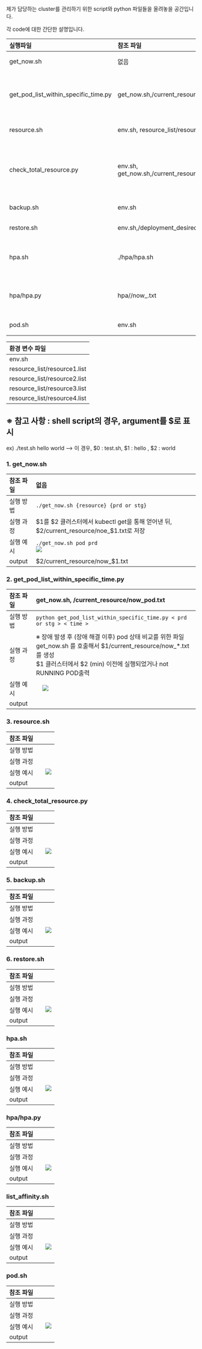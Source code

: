 제가 담당하는 cluster를 관리하기 위한 script와 python 파일들을 올려놓을 공간입니다.

각 code에 대한 간단한 설명입니다.

|실행파일|참조 파일|비고|
|:-----|:-----|:-----|
|get_now.sh	|없음|현재 k8s resource 저장|
|get_pod_list_within_specific_time.py	|get_now.sh,<prd or stg>/current_resource/now_pod.txt|현재 POD의 정보와 backup_latest/에 저장된 정보 비교|
|resource.sh|env.sh, resource_list/resource*.list|All k8s resource backup |
|check_total_resource.py|env.sh, get_now.sh,<prd or stg>/current_resource/now_*.txt,<prd or stg>/backup_latest/get/*|POD를 제외한 모든 resource의 현재정보와 backup_latest에 저장된 정보 비교|
|backup.sh|env.sh|	인증서 교체 작업 준비|
|restore.sh|env.sh,<prd or stg>/deployment_desired_replicas.txt|인증서 교체 작업 준비|
|hpa.sh	|./hpa/hpa.sh <prd or stg>|	참조 deployment가 없는 hpa 목록조회|
|hpa/hpa.py|	hpa/<prd or stg>/now_<deployment or hpa>.txt|참조 deployment가 없는 hpa 목록조회|	|list_affinity.sh|env.sh|Deployment의 affinity 조회|
|pod.sh|env.sh|현재 실행중인 POD조회|


|환경 변수 파일|
|:-----|
|env.sh|
|resource_list/resource1.list|
|resource_list/resource2.list|
|resource_list/resource3.list|
|resource_list/resource4.list|


## ※ 참고 사항 : shell script의 경우, argument를 $로 표시

ex) ./test.sh hello world  --> 이 경우, $0 : test.sh, $1 : hello , $2 : world

### 1. get_now.sh

|참조 파일| 없음|
|:----|:----|
|실행 방법|``` ./get_now.sh {resource} {prd or stg}  ```|
|실행 과정|$1를 $2 클러스터에서 kubectl get을 통해 얻어낸 뒤, $2/current_resource/noe_$1.txt로 저장|
|실행 예시| ``` ./get_now.sh pod prd ``` <br><img src="/images/cluster/script5.jpg">|
|output | $2/current_resource/now_$1.txt|

### 2. get_pod_list_within_specific_time.py

|참조 파일| get_now.sh, <prd or stg>/current_resource/now_pod.txt |
|:----|:----|
|실행 방법|``` python get_pod_list_within_specific_time.py < prd or stg > < time >   ```|
|실행 과정| ※ 장애 발생 후 (장애 해결 이후) pod 상태 비교를 위한 파일 <br> get_now.sh 를 호출해서 $1/current_resource/now_*.txt를 생성 <br> $1 클러스터에서 $2 (min) 이전에 실행되었거나 not RUNNING POD출력 |
|실행 예시| ```  ``` <img src="/images/cluster/script6.jpg">|
|output | |

### 3. resource.sh

|참조 파일| |
|:----|:----|
|실행 방법|```   ```|
|실행 과정| |
|실행 예시| ```  ``` <img src="/images/cluster/script5.jpg">|
|output | |

### 4. check_total_resource.py

|참조 파일| |
|:----|:----|
|실행 방법|```   ```|
|실행 과정| |
|실행 예시| ```  ``` <img src="/images/cluster/script5.jpg">|
|output | |

### 5. backup.sh

|참조 파일| |
|:----|:----|
|실행 방법|```   ```|
|실행 과정| |
|실행 예시| ```  ``` <img src="/images/cluster/script5.jpg">|
|output | |

### 6. restore.sh

|참조 파일| |
|:----|:----|
|실행 방법|```   ```|
|실행 과정| |
|실행 예시| ```  ``` <img src="/images/cluster/script5.jpg">|
|output | |

### hpa.sh

|참조 파일| |
|:----|:----|
|실행 방법|```   ```|
|실행 과정| |
|실행 예시| ```  ``` <img src="/images/cluster/script5.jpg">|
|output | |

### hpa/hpa.py

|참조 파일| |
|:----|:----|
|실행 방법|```   ```|
|실행 과정| |
|실행 예시| ```  ``` <img src="/images/cluster/script5.jpg">|
|output | |

### list_affinity.sh

|참조 파일| |
|:----|:----|
|실행 방법|```   ```|
|실행 과정| |
|실행 예시| ```  ``` <img src="/images/cluster/script5.jpg">|
|output | |

### pod.sh

|참조 파일| |
|:----|:----|
|실행 방법|```   ```|
|실행 과정| |
|실행 예시| ```  ``` <img src="/images/cluster/script5.jpg">|
|output | |



